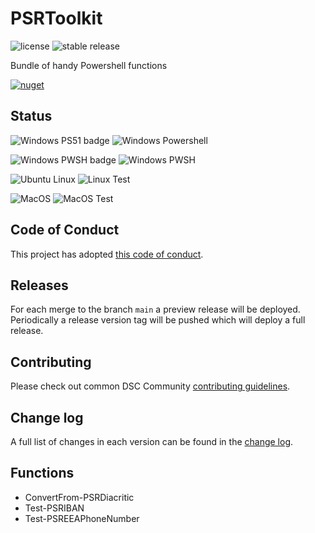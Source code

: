 # PSRToolkit

![license](https://badgen.net/github/license/Proud-Rabbit/PSRToolbox) ![stable release](https://badgen.net/github/release/Proud-Rabbit/PSRToolbox/stable)

Bundle of handy Powershell functions

[![nuget](https://badgen.net/badge/icon/packages?icon=nuget&label&color=orange&scale=2)](https://github.com/Proud-Rabbit/PSRToolbox/releases/latest)

## Status

![Windows PS51 badge](https://badgen.net/badge/icon/Windows?icon=windows&label=ps5.1) ![Windows Powershell](https://gist.githubusercontent.com/Proud-Rabbit/79ca127fedb0c195b29ceebd5a963a13/raw/winps51-badge.svg)

![Windows PWSH badge](https://badgen.net/badge/icon/Windows?icon=windows&label=pwsh) ![Windows PWSH](https://gist.githubusercontent.com/Proud-Rabbit/79ca127fedb0c195b29ceebd5a963a13/raw/winpwsh-badge.svg)

![Ubuntu Linux](https://badgen.net/badge/icon/Ubuntu?icon=terminal&label=pwsh) ![Linux Test](https://gist.githubusercontent.com/Proud-Rabbit/79ca127fedb0c195b29ceebd5a963a13/raw/linux-badge.svg)

![MacOS](https://badgen.net/badge/icon/MacOS?icon=apple&label=pwsh) ![MacOS Test](https://gist.githubusercontent.com/Proud-Rabbit/79ca127fedb0c195b29ceebd5a963a13/raw/macos-badge.svg)

## Code of Conduct

This project has adopted [this code of conduct](CODE_OF_CONDUCT.md).

## Releases

For each merge to the branch `main` a preview release will be
deployed.
Periodically a release version tag will be pushed which will deploy a
full release.

## Contributing

Please check out common DSC Community [contributing guidelines](https://dsccommunity.org/guidelines/contributing).

## Change log

A full list of changes in each version can be found in the [change log](CHANGELOG.md).

## Functions

- ConvertFrom-PSRDiacritic
- Test-PSRIBAN
- Test-PSREEAPhoneNumber

